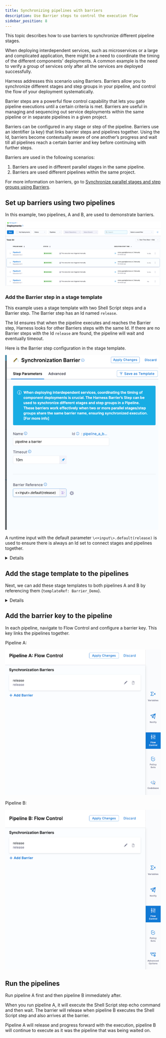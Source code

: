 ```yaml
---
title: Synchronizing pipelines with barriers
description: Use Barrier steps to control the execution flow
sidebar_position: 8
---
```


This topic describes how to use barriers to synchronize different pipeline stages.

When deploying interdependent services, such as microservices or a large and complicated application, there might be a need to coordinate the timing of the different components' deployments. A common example is the need to verify a group of services only after all the services are deployed successfully.

Harness addresses this scenario using Barriers. Barriers allow you to synchronize different stages and step groups in your pipeline, and control the flow of your deployment systematically.

Barrier steps are a powerful flow control capability that lets you gate pipeline executions until a certain criteria is met. Barriers are useful in managing and sequencing out service deployments within the same pipeline or in separate pipelines in a given project. 

Barriers can be configured in any stage or step of the pipeline. Barriers use an identifier (a key) that links barrier steps and pipelines together. Using the Id, barriers become contextually aware of one another’s progress and wait till all pipelines reach a certain barrier and key before continuing with further steps. 

Barriers are used in the following scenarios: 

1. Barriers are used in different parallel stages in the same pipeline.
2. Barriers are used different pipelines within the same project.

For more information on barriers, go to [Synchronize parallel stages and step groups using Barriers](/docs/continuous-delivery/x-platform-cd-features/cd-steps/flow-control/synchronize-deployments-using-barriers).

## Set up barriers using two pipelines

In this example, two pipelines, A and B, are used to demonstrate barriers.

![picture 0](../new-user/static/7310a28e2595c6e8f47d7fece0f0034ad4b0764721a97d9993cf2817e289c3d7.png)  

### Add the Barrier step in a stage template

This example uses a stage template with two Shell Script steps and a Barrier step. The Barrier step has an Id named `release`. 

The Id ensures that when the pipeline executes and reaches the Barrier step, Harness looks for other Barriers steps with the same Id. If there are no Barrier steps with the Id `release` are found, the pipeline will wait and eventually timeout. 

Here is the Barrier step configuration in the stage template.

![picture 1](../new-user/static/d569120c89778cb3ca5ac44c6218f38601d7d070ec77fa9b3f9b471b9037523d.png)  

A runtime input with the default parameter `\<+input\>.default(release)` is used to ensure there is always an Id set to connect stages and pipelines together.

<details>

		<summary>Example stage template YAML</summary>

```yaml
template:
  name: Barrier Demo
  type: Stage
  projectIdentifier: default
  orgIdentifier: default
  spec:
    type: Custom
    spec:
      execution:
        steps:
          - step:
              type: ShellScript
              name: Hello
              identifier: Hello
              spec:
                shell: Bash
                onDelegate: true
                source:
                  type: Inline
                  spec:
                    script: echo "Hello"
                environmentVariables: []
                outputVariables: []
              timeout: 10m
          - step:
              type: Barrier
              name: pipeline a barrier
              identifier: pipeline_a_barrier
              spec:
                barrierRef: <+input>.default(release)
              timeout: 10m
          - step:
              type: ShellScript
              name: Done
              identifier: Done
              spec:
                shell: Bash
                onDelegate: true
                source:
                  type: Inline
                  spec:
                    script: echo "Everyone completed the barrier!"
                environmentVariables: []
                outputVariables: []
              timeout: 10m
          - step:
              type: ShellScript
              name: Failure
              identifier: Failure
              spec:
                shell: Bash
                onDelegate: true
                source:
                  type: Inline
                  spec:
                    script: echo "We failed to reach the barrier"
                environmentVariables: []
                outputVariables: []
              when:
                stageStatus: Failure
              timeout: 10m
  identifier: Barrier_Demo
  versionLabel: "1.0"
```
</details>

## Add the stage template to the pipelines

Next, we can add these stage templates to both pipelines A and B by referencing them (`templateRef: Barrier_Demo`).

<details>

		<summary>YAML for pipelines A and B</summary>

Pipeline A:

```yaml
pipeline:
  name: Pipeline A
  identifier: Pipeline_A
  projectIdentifier: PM_Signoff
  orgIdentifier: default
  tags: {}
  stages:
    - stage:
        name: deploy
        identifier: deploy
        template:
          templateRef: Barrier_Demo
          versionLabel: "1.0"
          templateInputs:
            type: Custom
            spec:
              execution:
                steps:
                  - step:
                      identifier: pipeline_a_barrier
                      type: Barrier
                      spec:
                        barrierRef: <+input>.default(release)
  flowControl:
    barriers:
      - name: release
        identifier: release
```

Pipeline B:

```yaml
pipeline:
  name: Pipeline B
  identifier: Pipeline_B
  projectIdentifier: PM_Signoff
  orgIdentifier: default
  tags: {}
  flowControl:
    barriers:
      - name: release
        identifier: release
  stages:
    - stage:
        name: deploy
        identifier: deploy
        template:
          templateRef: Barrier_Demo
          versionLabel: "1.0"
          templateInputs:
            type: Custom
            spec:
              execution:
                steps:
                  - step:
                      identifier: pipeline_a_barrier
                      type: Barrier
                      spec:
                        barrierRef: <+input>.default(release)
```

</details>

## Add the barrier key to the pipeline

In each pipeline, navigate to Flow Control and configure a barrier key. This key links the pipelines together. 

Pipeline A:

![picture 2](../new-user/static/0c597ea877da9b9f586550230ae176c56abc6267941ff80f08f4d3a57878c7a8.png)  


Pipeline B:

![picture 3](../new-user/static/a724a004d825cf4eb946aa0a2033f09cdaacbc1ea6d3185bf4d3eaa63177cf99.png)  

## Run the pipelines

Run pipeline A first and then pipeline B immediately after. 

When you run pipeline A, it will execute the Shell Script step echo command and then wait. The barrier will release when pipeline B executes the Shell Script step and also arrives at the barrier. 

Pipeline A will release and progress forward with the execution, pipeline B will continue to execute as it was the pipeline that was being waited on.



